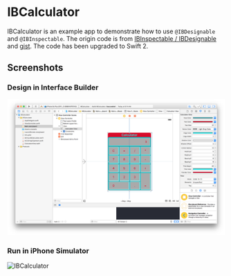 IBCalculator
============

IBCalculator is an example app to demonstrate how to use `@IBDesignable` and `@IBInspectable`. The origin code is from [IBInspectable / IBDesignable](http://nshipster.com/ibinspectable-ibdesignable/) and [gist](https://gist.github.com/natecook1000/4269059121ec247fbb90). The code has been upgraded to Swift 2.

## Screenshots

### Design in Interface Builder
![IBCalculator](https://raw.githubusercontent.com/JakeLin/IBCalculator/master/screenshots/IBCalculator.png)

### Run in iPhone Simulator
![IBCalculator](https://raw.githubusercontent.com/JakeLin/IBCalculator/master/screenshots/IBCalculator-iPhone.png)
